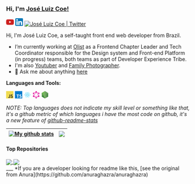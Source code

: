### Hi, I'm [José Luiz Coe!](https://www.joseluizcoe.com)

[<img alt="José Luiz Coe | Youtube" width="21px" src="https://raw.githubusercontent.com/joseluizcoe/joseluizcoe/master/assets/youtube.png" />](https://youtube.com/joseluizcoe) 
[<img alt="José Luiz Coe | Linkedin" width="21px" src="https://raw.githubusercontent.com/joseluizcoe/joseluizcoe/master/assets/linkedin.png" />](https://linkedin.com/in/joseluizcoe)
[<img alt="José Luiz Coe | Twitter" width="21px" src="https://raw.githubusercontent.com/joseluizcoe/joseluizcoe/master/assets/twitter.svg" />](https://twitter.com/joseluizcoe)

Hi, I'm José Luiz Coe, a self-taught front end web developer from Brazil.

- I’m currently working at  [Olist](https://github.com/olist) as a Frontend Chapter Leader and Tech Coordinator responsible for the Design system and Front-end Platform (in progress) teams, both teams as part of Developer Experience Tribe.
- I'm also [Youtuber](https://youtube.com/joseluizcoe) and [Family Photographer](https://instagram.com/jlcoefotografia).
- 💬   Ask me about anything [here](https://github.com/joseluizcoe/joseluizcoe/issues/new)

**Languages and Tools:**  

<code><img height="20" src="https://raw.githubusercontent.com/github/explore/80688e429a7d4ef2fca1e82350fe8e3517d3494d/topics/javascript/javascript.png"></code>
<code><img height="20" src="https://raw.githubusercontent.com/github/explore/80688e429a7d4ef2fca1e82350fe8e3517d3494d/topics/typescript/typescript.png"></code>
<code><img height="20" src="https://raw.githubusercontent.com/github/explore/80688e429a7d4ef2fca1e82350fe8e3517d3494d/topics/react/react.png"></code>
<code><img height="20" src="https://raw.githubusercontent.com/github/explore/5c058a388828bb5fde0bcafd4bc867b5bb3f26f3/topics/graphql/graphql.png"></code>
<code><img height="20" src="https://raw.githubusercontent.com/github/explore/80688e429a7d4ef2fca1e82350fe8e3517d3494d/topics/nodejs/nodejs.png"></code>    

<!--- 
  if you have forked this to use on your profile, 
  Change the `github-readme-stats.anuraghazra1.vercel.app` to `github-readme-stats.vercel.app` 
--->

<!-- Change the `github-readme-stats.anuraghazra1.vercel.app` to `github-readme-stats.vercel.app`  -->

*NOTE: Top languages does not indicate my skill level or something like that, it's a github metric of which languages i have the most code on github, it's a new feature of [github-readme-stats](https://github.com/anuraghazra/github-readme-stats)*



| <a href="https://github.com/joseluizcoe/joseluizcoe"><img align="center" src="https://github-readme-stats.vercel.app/api?username=joseluizcoe&show_icons=true&include_all_commits=true&theme=buefy&hide_border=true" alt="My github stats" /></a> | <a href="https://github.com/joseluizcoe/joseluizcoe"><img align="center" src="https://github-readme-stats.vercel.app/api/top-langs/?username=joseluizcoe&layout=compact&theme=buefy&hide_border=true" /></a> |
| ------------- | ------------- |

#### Top Repositories


<a href="https://github.com/joseluizcoe/joseluizcoe">
  <img align="center" src="https://github-readme-stats.vercel.app/api/pin/?username=joseluizcoe&repo=joseluizcoe&theme=buefy" />
</a>
<a href="https://github.com/joseluizcoe/joseluizcoe.com">
  <img align="center" src="https://github-readme-stats.vercel.app/api/pin/?username=joseluizcoe&repojoseluizcoe.com&theme=buefy" />
</a>

<br />
___
*If you are a developer looking for readme like this, [see the original from Anura](https://github.com/anuraghazra/anuraghazra)
